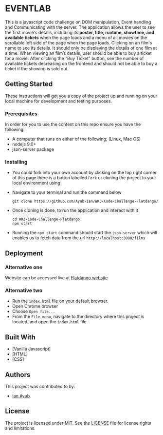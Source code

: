 # EVENTLAB

This is a javascript code challenge on DOM manipulation, Event handling and Communicating with the server. The application allows the user to see the first movie's details, including its **poster, title, runtime,
   showtime, and available tickets** when the page loads and a menu of all movies on the scrollable left side of the page when the page loads. Clicking on an film's name to see its details. It should only be displaying the details of one film at a time. 
   When viewing an film’s details, user should be able to buy a ticket for a movie. After clicking the "Buy Ticket" button,
   see the number of available tickets decreasing on the frontend and should not be able to buy a ticket if the showing is sold out.
   
## Getting Started

These instructions will get you a copy of the project up and running on your local machine for development and testing purposes. 

### Prerequisites

In order for you to use the content on this repo ensure you have the following:

- A computer that runs on either of the following; (Linux, Mac OS)
- nodejs 9.0+
- json-server package

### Installing


- You could fork into your own account by clicking on the top right corner of this page there is a button labelled ``Fork`` or cloning the project to your local environment using 

- Navigate to your terminal and run the command below

      git clone https://github.com/Ayub-Ian/WK3-Code-Challenge-Flatdango/
      
- Once cloning is done, to run the application and interact with it
      
      cd WK3-Code-Challenge-Flatdango
      npm start

- Running the ``npm start`` command should start the ``json-server`` which will enables us to fetch data from the url ``http://localhost:3000/films``


## Deployment

### Alternative one

Website can be accessed live at [Flatdango website](https://ayub-ian.github.io/WK3-Code-Challenge-Flatdango/)

### Alternative two

- Run the ``index.html`` file on your default browser.
- Open Chrome browser
- Choose ``Open file...``
- From the ``File menu``, navigate to the directory where this project is located, and open the ``index.html`` file

## Built With

* [Vanilla Javascript]
* [HTML]
* [CSS]


## Authors

This project was contributed to by:
- [Ian Ayub](https://github.com/Ayub-Ian)

## License
The project is licensed under MIT. See the [LICENSE](LICENSE.md) file for license rights and limitations.